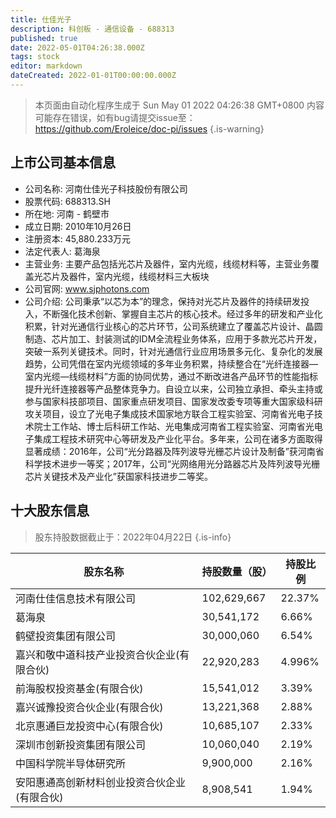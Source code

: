 ```yaml
---
title: 仕佳光子
description: 科创板 - 通信设备 - 688313
published: true
date: 2022-05-01T04:26:38.000Z
tags: stock
editor: markdown
dateCreated: 2022-01-01T00:00:00.000Z
---
```


> 本页面由自动化程序生成于 Sun May 01 2022 04:26:38 GMT+0800
> 内容可能存在错误，如有bug请提交issue至：https://github.com/Eroleice/doc-pi/issues
{.is-warning}

## 上市公司基本信息
- 公司名称: 河南仕佳光子科技股份有限公司
- 股票代码: 688313.SH
- 所在地: 河南 - 鹤壁市
- 成立日期: 2010年10月26日
- 注册资本: 45,880.233万元
- 法定代表人: 葛海泉
- 主营业务: 主要产品包括光芯片及器件，室内光缆，线缆材料等，主营业务覆盖光芯片及器件，室内光缆，线缆材料三大板块
- 公司官网: www.sjphotons.com
- 公司介绍: 公司秉承“以芯为本”的理念，保持对光芯片及器件的持续研发投入，不断强化技术创新、掌握自主芯片的核心技术。经过多年的研发和产业化积累，针对光通信行业核心的芯片环节，公司系统建立了覆盖芯片设计、晶圆制造、芯片加工、封装测试的IDM全流程业务体系，应用于多款光芯片开发，突破一系列关键技术。同时，针对光通信行业应用场景多元化、复杂化的发展趋势，公司凭借在室内光缆领域的多年业务积累，持续整合在“光纤连接器—室内光缆—线缆材料”方面的协同优势，通过不断改进各产品环节的性能指标提升光纤连接器等产品整体竞争力。自设立以来，公司独立承担、牵头主持或参与国家科技部项目、国家重点研发项目、国家发改委专项等重大国家级科研攻关项目，设立了光电子集成技术国家地方联合工程实验室、河南省光电子技术院士工作站、博士后科研工作站、光电集成河南省工程实验室、河南省光电子集成工程技术研究中心等研发及产业化平台。多年来，公司在诸多方面取得显著成绩：2016年，公司“光分路器及阵列波导光栅芯片设计及制备”获河南省科学技术进步一等奖；2017年，公司“光网络用光分路器芯片及阵列波导光栅芯片关键技术及产业化”获国家科技进步二等奖。


## 十大股东信息
> 股东持股数据截止于：2022年04月22日
{.is-info}

| 股东名称 | 持股数量（股） | 持股比例 |
| --- | --- | --- |
| 河南仕佳信息技术有限公司 | 102,629,667 | 22.37% |
| 葛海泉 | 30,541,172 | 6.66% |
| 鹤壁投资集团有限公司 | 30,000,060 | 6.54% |
| 嘉兴和敬中道科技产业投资合伙企业(有限合伙) | 22,920,283 | 4.996% |
| 前海股权投资基金(有限合伙) | 15,541,012 | 3.39% |
| 嘉兴诚豫投资合伙企业(有限合伙) | 13,221,368 | 2.88% |
| 北京惠通巨龙投资中心(有限合伙) | 10,685,107 | 2.33% |
| 深圳市创新投资集团有限公司 | 10,060,040 | 2.19% |
| 中国科学院半导体研究所 | 9,900,000 | 2.16% |
| 安阳惠通高创新材料创业投资合伙企业(有限合伙) | 8,908,541 | 1.94% |





